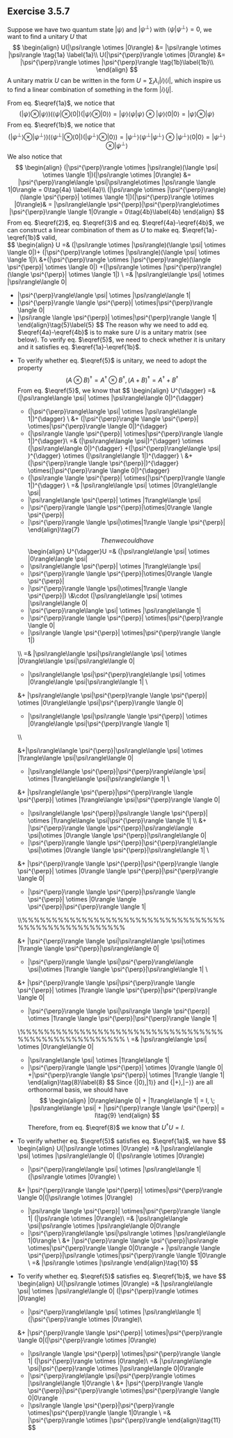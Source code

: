 ## Exercise 3.5.7

Suppose we have two quantum state $|\psi\rangle$ and $|\psi^{\perp}\rangle$ with $\langle \psi|\psi^{\perp}\rangle = 0$, we want to find a unitary  $U$ that 
$$
\begin{align}
U(|\psi\rangle \otimes |0\rangle) &= |\psi\rangle \otimes |\psi\rangle \tag{1a} \label{1a}\\
U(|\psi^{\perp}\rangle \otimes |0\rangle) &= |\psi^{\perp}\rangle \otimes |\psi^{\perp}\rangle \tag{1b}\label{1b}\\
\end{align}
$$
A unitary matrix $U$ can be written in the form $U = \sum_{i}\lambda_i|i\rangle\langle i |$, which inspire us to find a linear combination of something in the form $|i\rangle\langle j |$. 

From eq. $\eqref{1a}$, we notice that 
$$
(|\psi\rangle \otimes |\psi\rangle)(\langle \psi| \otimes \langle 0|)(|\psi\rangle \otimes |0\rangle) = |\psi\rangle\langle \psi|\psi\rangle\otimes |\psi\rangle \langle 0|0\rangle = |\psi\rangle \otimes |\psi\rangle \tag{2}\label{2}
$$
From eq. $\eqref{1b}$​, we notice that 
$$
(|\psi^{\perp}\rangle \otimes |\psi^{\perp}\rangle)(\langle \psi^{\perp}| \otimes \langle 0|)(|\psi^{\perp}\rangle \otimes |0\rangle) = |\psi^{\perp}\rangle\langle \psi^{\perp}|\psi^{\perp}\rangle\otimes |\psi^{\perp}\rangle \langle 0|0\rangle = |\psi^{\perp}\rangle \otimes |\psi^{\perp}\rangle \tag{3}\label{3}
$$
We also notice that
$$
\begin{align}
(|\psi^{\perp}\rangle \otimes |\psi\rangle)(\langle \psi| \otimes \langle 1|)(|\psi\rangle \otimes |0\rangle) &= |\psi^{\perp}\rangle\langle \psi|\psi\rangle\otimes |\psi\rangle \langle 1|0\rangle = 0\tag{4a} \label{4a}\\
(|\psi\rangle \otimes |\psi^{\perp}\rangle)(\langle \psi^{\perp}| \otimes \langle 1|)(|\psi^{\perp}\rangle \otimes |0\rangle)& = |\psi\rangle\langle \psi^{\perp}|\psi^{\perp}\rangle\otimes |\psi^{\perp}\rangle \langle 1|0\rangle = 0\tag{4b}\label{4b}
\end{align}
$$
From eq. $\eqref{2}$, eq. $\eqref{3}$ and eq. $\eqref{4a}-\eqref{4b}$, we can construct a linear combination of them as $U$ to make eq. $\eqref{1a}-\eqref{1b}$ valid,  
$$
\begin{align}
U =& (|\psi\rangle \otimes |\psi\rangle)(\langle \psi| \otimes \langle 0|)+ (|\psi^{\perp}\rangle \otimes |\psi\rangle)(\langle \psi| \otimes \langle 1|)\\
&+(|\psi^{\perp}\rangle \otimes |\psi^{\perp}\rangle)(\langle \psi^{\perp}| \otimes \langle 0|) +(|\psi\rangle \otimes |\psi^{\perp}\rangle)(\langle \psi^{\perp}| \otimes \langle 1|)  \\
=& |\psi\rangle\langle \psi| \otimes |\psi\rangle\langle 0| 
+ |\psi^{\perp}\rangle\langle \psi| \otimes |\psi\rangle\langle 1|
+ |\psi^{\perp}\rangle \langle \psi^{\perp}| \otimes|\psi^{\perp}\rangle \langle 0| 
+ |\psi\rangle \langle \psi^{\perp}| \otimes|\psi^{\perp}\rangle \langle 1|
\end{align}\tag{5}\label{5}
$$
The reason why we need to add eq. $\eqref{4a}-\eqref{4b}$ is to make sure $U$ is a unitary matrix (see below). To verify eq. $\eqref{5}$, we need to check whether it is unitary and it satisfies eq. $\eqref{1a}-\eqref{1b}$. 

* To verify whether eq. $\eqref{5}$ is unitary, we need to adopt the property
  $$
  (A\otimes B)^{\dagger} = A^{\dagger}\otimes B^{\dagger}, (A+B)^{\dagger} = A^{\dagger} + B^{\dagger}\tag{6}
  $$
  From eq. $\eqref{5}$, we know that
  $$
  \begin{align}
  U^{\dagger} =& (|\psi\rangle\langle \psi| \otimes |\psi\rangle\langle 0|)^{\dagger}
  +  (|\psi^{\perp}\rangle\langle \psi| \otimes |\psi\rangle\langle 1|)^{\dagger} \\
  &+ (|\psi^{\perp}\rangle \langle \psi^{\perp}| \otimes|\psi^{\perp}\rangle \langle 0|)^{\dagger} 
  + (|\psi\rangle \langle \psi^{\perp}| \otimes|\psi^{\perp}\rangle \langle 1|)^{\dagger}\\
  =& (|\psi\rangle\langle \psi|)^{\dagger} \otimes (|\psi\rangle\langle 0|)^{\dagger} 
  +(|\psi^{\perp}\rangle\langle \psi| )^{\dagger} \otimes (|\psi\rangle\langle 1|)^{\dagger} \\
  &+(|\psi^{\perp}\rangle \langle \psi^{\perp}|)^{\dagger} \otimes(|\psi^{\perp}\rangle \langle 0|)^{\dagger} 
  + (|\psi\rangle \langle \psi^{\perp}|  \otimes(|\psi^{\perp}\rangle \langle 1|)^{\dagger} \\
  =& |\psi\rangle\langle \psi| \otimes |0\rangle\langle \psi| 
  + |\psi\rangle\langle \psi^{\perp}| \otimes |1\rangle\langle \psi|
  + |\psi^{\perp}\rangle \langle \psi^{\perp}|\otimes|0\rangle \langle \psi^{\perp}| 
  +  |\psi^{\perp}\rangle \langle \psi|\otimes|1\rangle \langle \psi^{\perp}|
  \end{align}\tag{7}
  $$
  Then we could have
  $$
  \begin{align}
  U^{\dagger}U =& 
  (|\psi\rangle\langle \psi| \otimes |0\rangle\langle \psi| 
  + |\psi\rangle\langle \psi^{\perp}| \otimes |1\rangle\langle \psi|
  + |\psi^{\perp}\rangle \langle \psi^{\perp}|\otimes|0\rangle \langle \psi^{\perp}| 
  +  |\psi^{\perp}\rangle \langle \psi|\otimes|1\rangle \langle \psi^{\perp}|)
  \\&\cdot
  (|\psi\rangle\langle \psi| \otimes |\psi\rangle\langle 0| 
  + |\psi^{\perp}\rangle\langle \psi| \otimes |\psi\rangle\langle 1|
  + |\psi^{\perp}\rangle \langle \psi^{\perp}| \otimes|\psi^{\perp}\rangle \langle 0| 
  + |\psi\rangle \langle \psi^{\perp}| \otimes|\psi^{\perp}\rangle \langle 1|)
  
  \\\\
  =& |\psi\rangle\langle \psi|\psi\rangle\langle \psi|   \otimes    |0\rangle\langle \psi|\psi\rangle\langle 0| 
  + |\psi\rangle\langle \psi|\psi^{\perp}\rangle\langle \psi|   \otimes    |0\rangle\langle \psi|\psi\rangle\langle 1|
   \\
  
  &+ |\psi\rangle\langle \psi|\psi^{\perp}\rangle \langle \psi^{\perp}|    \otimes   |0\rangle\langle \psi|\psi^{\perp}\rangle \langle 0|  
  + |\psi\rangle\langle \psi|\psi\rangle \langle \psi^{\perp}|    \otimes   |0\rangle\langle \psi|\psi^{\perp}\rangle \langle 1|
  
  \\\\ 
  
  &+|\psi\rangle\langle \psi^{\perp}|\psi\rangle\langle \psi|   \otimes    |1\rangle\langle \psi|\psi\rangle\langle 0|
  + |\psi\rangle\langle \psi^{\perp}|\psi^{\perp}\rangle\langle \psi|  \otimes    |1\rangle\langle \psi|\psi\rangle\langle 1|
   \\
  
  &+ |\psi\rangle\langle \psi^{\perp}|\psi^{\perp}\rangle \langle \psi^{\perp}|   \otimes   |1\rangle\langle \psi|\psi^{\perp}\rangle \langle 0| 
  + |\psi\rangle\langle \psi^{\perp}|\psi\rangle \langle \psi^{\perp}|    \otimes   |1\rangle\langle \psi|\psi^{\perp}\rangle \langle 1| \\\\
  &+ |\psi^{\perp}\rangle \langle \psi^{\perp}|\psi\rangle\langle \psi|\otimes  |0\rangle \langle \psi^{\perp}|\psi\rangle\langle 0|
  + |\psi^{\perp}\rangle \langle \psi^{\perp}|\psi^{\perp}\rangle\langle \psi|\otimes  |0\rangle \langle \psi^{\perp}|\psi\rangle\langle 1|
  \\
  
  
  
  &+ |\psi^{\perp}\rangle \langle \psi^{\perp}|\psi^{\perp}\rangle \langle \psi^{\perp}|  \otimes |0\rangle \langle \psi^{\perp}|\psi^{\perp}\rangle \langle 0| 
  + |\psi^{\perp}\rangle \langle \psi^{\perp}|\psi\rangle \langle \psi^{\perp}| \otimes |0\rangle \langle \psi^{\perp}|\psi^{\perp}\rangle \langle 1|
  
  \\\\%%%%%%%%%%%%%%%%%%%%%%%%%%%%%%%%%%%%%%%%%%%%%%%%%%%%
  
  
  &+ |\psi^{\perp}\rangle \langle \psi|\psi\rangle\langle \psi|\otimes  |1\rangle \langle \psi^{\perp}|\psi\rangle\langle 0| 
  + |\psi^{\perp}\rangle \langle \psi|\psi^{\perp}\rangle\langle \psi|\otimes  |1\rangle \langle \psi^{\perp}|\psi\rangle\langle 1|
  \\
  
  
  
  &+ |\psi^{\perp}\rangle \langle \psi|\psi^{\perp}\rangle \langle \psi^{\perp}| \otimes |1\rangle \langle \psi^{\perp}|\psi^{\perp}\rangle \langle 0| 
  + |\psi^{\perp}\rangle \langle \psi|\psi\rangle \langle \psi^{\perp}| \otimes |1\rangle \langle \psi^{\perp}|\psi^{\perp}\rangle \langle 1|
  
  
  \\%%%%%%%%%%%%%%%%%%%%%%%%%%%%%%%%%%%%%%%%%%%%%%%%%%%%
  \\
  =& |\psi\rangle\langle \psi|    \otimes    |0\rangle\langle 0| 
  + |\psi\rangle\langle \psi|    \otimes    |1\rangle\langle 1| 
  + |\psi^{\perp}\rangle \langle \psi^{\perp}|    \otimes    |0\rangle \langle 0| 
  +|\psi^{\perp}\rangle \langle \psi^{\perp}|    \otimes    |1\rangle \langle 1|
  \end{align}\tag{8}\label{8}
  $$
  Since $\{|0\rangle, |1\rangle\}$ and $\{|+\rangle, |-\rangle\}$​ are all orthonormal basis, we should have
  $$
  \begin{align}
  |0\rangle\langle 0| + |1\rangle\langle 1| = I, \;
  |\psi\rangle\langle \psi|  + |\psi^{\perp}\rangle \langle \psi^{\perp}|  = I\tag{9}
  \end{align}
  $$
   Therefore, from eq. $\eqref{8}$ we know that $U^{\dagger}U = I$. 
  
* To verify whether eq. $\eqref{5}$ satisfies eq. $\eqref{1a}$, we have
  $$
  \begin{align}
  U(|\psi\rangle \otimes |0\rangle) =& 
  |\psi\rangle\langle \psi| \otimes |\psi\rangle\langle 0| (|\psi\rangle \otimes |0\rangle)
  + |\psi^{\perp}\rangle\langle \psi| \otimes |\psi\rangle\langle 1|(|\psi\rangle \otimes |0\rangle) \\
  
  &+ |\psi^{\perp}\rangle \langle \psi^{\perp}| \otimes|\psi^{\perp}\rangle \langle 0|(|\psi\rangle \otimes |0\rangle) 
  + |\psi\rangle \langle \psi^{\perp}| \otimes|\psi^{\perp}\rangle \langle 1| (|\psi\rangle \otimes |0\rangle)\\
  =& |\psi\rangle\langle \psi|\psi\rangle \otimes |\psi\rangle\langle 0|0\rangle 
  + |\psi^{\perp}\rangle\langle \psi|\psi\rangle  \otimes |\psi\rangle\langle 1|0\rangle \\
  &+ |\psi^{\perp}\rangle \langle \psi^{\perp}|\psi\rangle \otimes|\psi^{\perp}\rangle \langle 0|0\rangle + |\psi\rangle \langle \psi^{\perp}|\psi\rangle \otimes|\psi^{\perp}\rangle \langle 1|0\rangle \\
  =& |\psi\rangle \otimes |\psi\rangle
  \end{align}\tag{10}
  $$
  
* To verify whether eq. $\eqref{5}$​ satisfies eq. $\eqref{1b}$​, we have
  $$
  \begin{align}
  U(|\psi\rangle \otimes |0\rangle) =& 
  |\psi\rangle\langle \psi| \otimes |\psi\rangle\langle 0| (|\psi^{\perp}\rangle \otimes |0\rangle)
  + |\psi^{\perp}\rangle\langle \psi| \otimes |\psi\rangle\langle 1|(|\psi^{\perp}\rangle \otimes |0\rangle)\\
  
  &+ |\psi^{\perp}\rangle \langle \psi^{\perp}| \otimes|\psi^{\perp}\rangle \langle 0|(|\psi^{\perp}\rangle \otimes |0\rangle) 
  + |\psi\rangle \langle \psi^{\perp}| \otimes|\psi^{\perp}\rangle \langle 1| (|\psi^{\perp}\rangle \otimes |0\rangle)\\
  =& |\psi\rangle\langle \psi|\psi^{\perp}\rangle \otimes |\psi\rangle\langle 0|0\rangle 
  + |\psi^{\perp}\rangle\langle \psi|\psi^{\perp}\rangle  \otimes |\psi\rangle\langle 1|0\rangle \\
  &+ |\psi^{\perp}\rangle \langle \psi^{\perp}|\psi^{\perp}\rangle \otimes|\psi^{\perp}\rangle \langle 0|0\rangle
  + |\psi\rangle \langle \psi^{\perp}|\psi^{\perp}\rangle \otimes|\psi^{\perp}\rangle \langle 1|0\rangle \\
  =& |\psi^{\perp}\rangle \otimes |\psi^{\perp}\rangle
  \end{align}\tag{11}
  $$
  

